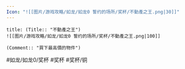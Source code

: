```yaml
---
Icon: "![[图片/游戏攻略/如龙/如龙0 誓约的场所/奖杯/不動產之王.png|30]]"
---
```

```ad-common-bronze-trophy
title: (Title:: "不動產之王")
![[图片/游戏攻略/如龙/如龙0 誓约的场所/奖杯/不動產之王.png|100]]

(Comment:: "買下最高價的物件")
```

#如龙/如龙0/奖杯 #奖杯 #奖杯/铜
